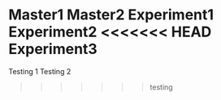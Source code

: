 Master1
Master2
Experiment1
Experiment2
<<<<<<< HEAD
Experiment3
=======
Testing 1
Testing 2
>>>>>>> testing
